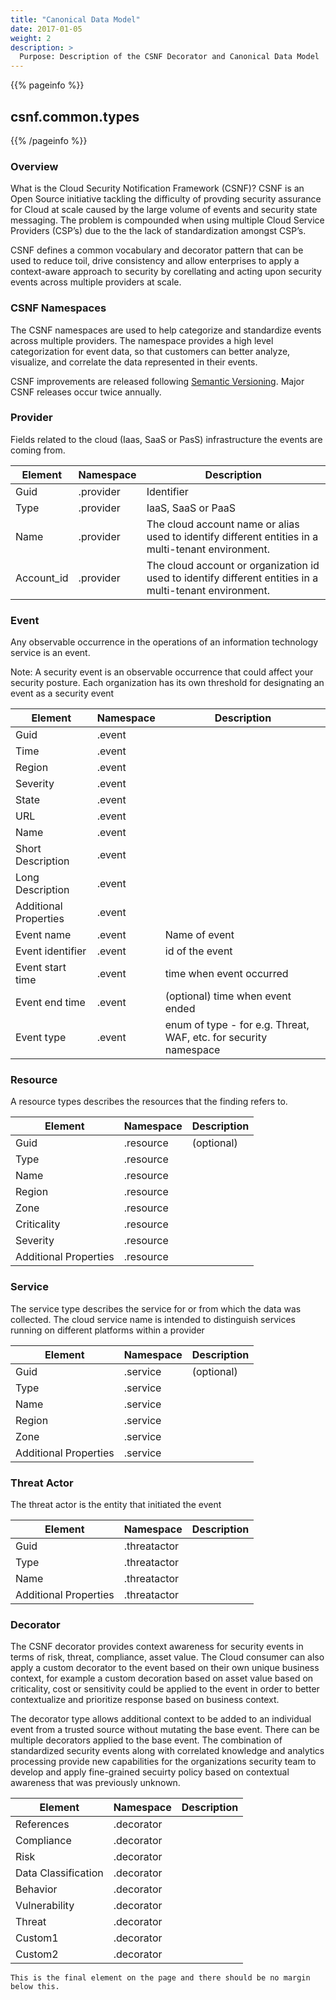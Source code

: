 ```yaml
---
title: "Canonical Data Model"
date: 2017-01-05
weight: 2
description: >
  Purpose: Description of the CSNF Decorator and Canonical Data Model
---
```


{{% pageinfo %}}
## **csnf.common.types**
{{% /pageinfo %}}


### Overview

What is the Cloud Security Notification Framework (CSNF)? CSNF is an Open Source initiative tackling the difficulty of provding security assurance for Cloud at scale caused by the large volume of events and security state messaging. The problem is compounded when using multiple Cloud Service Providers (CSP’s) due to the the lack of standardization amongst CSP’s.  

CSNF defines a common vocabulary and decorator pattern that can be used to reduce toil, drive consistency and allow enterprises to apply a context-aware approach to security by corellating and acting upon security events across multiple providers at scale. 

### **CSNF Namespaces**

The CSNF namespaces are used to help categorize and standardize events across multiple providers. The namespace  provides a high level categorization for event data, so that customers can better analyze, visualize, and correlate the data represented in their events.

CSNF improvements are released following [Semantic Versioning](https://semver.org/). Major CSNF releases occur twice annually.

### Provider

Fields related to the cloud (Iaas, SaaS or PasS) infrastructure the events are coming from.

|  Element      |  Namespace  | Description |
| ---------- | ------------- | ------------- |
| Guid          | .provider | Identifier |
| Type          | .provider | IaaS, SaaS or PaaS |
| Name          | .provider | The cloud account name or alias used to identify different entities in a multi-tenant environment. |
| Account_id | .provider | The cloud account or organization id used to identify different entities in a multi-tenant environment. |

### Event

Any observable occurrence in the operations of an information technology service is an event. 

Note: A security event is an observable occurrence that could affect your security posture. Each organization has  its own threshold for designating an event as a security event


|  Element      |  Namespace  | Description |
| ------------- | ----------  | ------------- |
| Guid          | .event |  |
| Time          | .event |  |
| Region        | .event |  |
| Severity      | .event |  |
| State         | .event |  |
| URL           | .event |  |
| Name          | .event |  |
| Short Description | .event |  |
| Long Description | .event |  |
| Additional Properties | .event |  |
| Event name | .event | Name of event |
|Event identifier |.event | id of the event |
|Event start time |.event | time when event occurred |
|Event end time|.event| (optional)  time when event ended |
|Event type |.event | enum of type - for e.g. Threat, WAF, etc. for security namespace |

### Resource

A resource types describes the resources that the finding refers to.


|  Element   |  Namespace  | Description |
| ------------- | ---------- | ------------- |
|Guid |.resource | (optional) |
|Type |.resource |  |
|Name |.resource |  |
|Region |.resource |  |
|Zone |.resource |  |
|Criticality |.resource | |
|Severity |.resource | |
|Additional Properties |.resource |  |

### Service

The service type describes the service for or from which the data was collected. The cloud service name is intended to distinguish services running on different platforms within a provider

|  Element   |  Namespace  | Description |
| ------------- | ---------- | ------------- |
|Guid |.service | (optional) |
|Type |.service |  |
|Name |.service |  |
|Region |.service |  |
|Zone |.service |  |
|Additional Properties |.service |  |

### Threat Actor

The threat actor is the entity that initiated the event


|  Element   |  Namespace  | Description |
| ------------- | ---------- | ------------- |
|Guid|.threatactor|  |
|Type|.threatactor|  |
|Name|.threatactor|  |
|Additional Properties|.threatactor|  |

### Decorator

The CSNF decorator provides context awareness for security events in terms of risk, threat, compliance, asset value. The Cloud consumer can also apply a custom decorator to the event based on their own unique business context, for example a custom decoration based on asset value based on criticality, cost or sensitivity could be applied to the event in order to better contextualize and prioritize response based on business context.

The decorator type allows additional context to be added to an individual event from a trusted source without mutating the base event.  There can be multiple decorators applied to the base event. The combination of standardized security events along with correlated knowledge and analytics processing provide new capabilities for the organizations security team to develop and apply fine-grained secuirty policy based on contextual awareness that was previously unknown.


|  Element   |  Namespace  | Description |
| ------------- | ---------- | ------------- |
|References|.decorator|  |
|Compliance|.decorator|  |
| Risk                  | .decorator |                                                              |
| Data Classification   | .decorator |                                                              |
| Behavior              | .decorator |                                                              |
| Vulnerability         | .decorator |                                                              |
| Threat                | .decorator |                                                              |
| Custom1 | .decorator |                                                              |
| Custom2 | .decorator | |

```
This is the final element on the page and there should be no margin below this.
```
